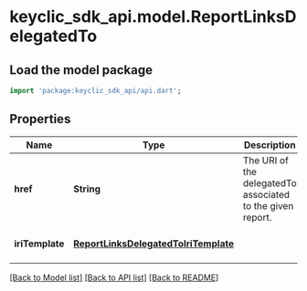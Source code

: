 # keyclic_sdk_api.model.ReportLinksDelegatedTo

## Load the model package
```dart
import 'package:keyclic_sdk_api/api.dart';
```

## Properties
Name | Type | Description | Notes
------------ | ------------- | ------------- | -------------
**href** | **String** | The URI of the delegatedTo associated to the given report. | [optional] [default to null]
**iriTemplate** | [**ReportLinksDelegatedToIriTemplate**](ReportLinksDelegatedToIriTemplate.md) |  | [optional] [default to null]

[[Back to Model list]](../README.md#documentation-for-models) [[Back to API list]](../README.md#documentation-for-api-endpoints) [[Back to README]](../README.md)


